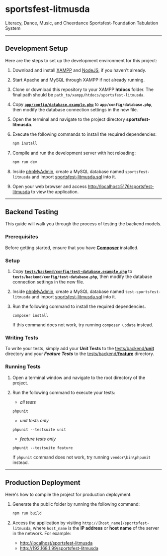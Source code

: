 # sportsfest-litmusda

Literacy, Dance, Music, and Cheerdance Sportsfest-Foundation Tabulation System 

---
## Development Setup
Here are the steps to set up the development environment for this project:

1. Download and install
   [XAMPP](https://www.apachefriends.org/download.html)
   and [NodeJS](https://nodejs.org/en/),
   if you haven't already.

2. Start Apache and MySQL through XAMPP if not already running.

3. Clone or download this repository to your XAMPP **htdocs** folder.
   The final path should be `path_to/xampp/htdocs/sportsfest-litmusda`.

4. Copy [**`app/config/database.example.php`**](app/config/database.example.php)
   to **`app/config/database.php`**, then modify the database connection settings in the new file.

5. Open the terminal and navigate to the project directory **sportsfest-litmusda**.

6. Execute the following commands to install the required dependencies:
   ```sh
   npm install
   ```

7. Compile and run the development server with hot reloading:
   ```sh
   npm run dev
   ```

8. Inside [phpMyAdmin](http://localhost/phpmyadmin),
   create a MySQL database named `sportsfest-litmusda` and import [sportsfest-litmusda.sql](sportsfest-litmusda.sql) into it.

9. Open your web browser and access <http://localhost:5176/sportsfest-litmusda> to view the application.


---
## Backend Testing
This guide will walk you through the process of testing the backend models.

### Prerequisites
Before getting started, ensure that you have [**Composer**](https://getcomposer.org/download/) installed.

### Setup
1. Copy [**`tests/backend/config/test-database.example.php`**](tests/backend/config/test-database.example.php)
   to **`tests/backend/config/test-database.php`**, then modify the database connection settings in the new file.

2. Inside [phpMyAdmin](http://localhost/phpmyadmin),
   create a MySQL database named `test-sportsfest-litmusda` and import [sportsfest-litmusda.sql](sportsfest-litmusda.sql) into it.

3. Run the following command to install the required dependencies.
   ```shell
   composer install
   ```
   If this command does not work, try running `composer update` instead.

### Writing Tests
To write your tests, simply add your **Unit Tests** to the
[tests/backend/**unit**](tests/backend/unit) directory
and your ***Feature Tests*** to the
[tests/backend/**feature**](tests/backend/feature) directory.

### Running Tests
1. Open a terminal window and navigate to the root directory of the project.
2. Run the following command to execute your tests:

   - *all tests*
   ```shell
   phpunit
   ```
   - *unit tests only*
   ```shell
   phpunit --testsuite unit
   ```
   - *feature tests only*
   ```shell
   phpunit --testsuite feature
   ```
   
   If `phpunit` command does not work, try running `vendor\bin\phpunit` instead.


---
## Production Deployment
Here's how to compile the project for production deployment:

1. Generate the public folder by running the following command:
   ```sh
   npm run build
   ```

2. Access the application by visiting `http://[host_name]/sportsfest-litmusda`,
   where `host_name` is the **IP address** or **host name** of the server in the network.
   For example:
     - <http://localhost/sportsfest-litmusda>
     - <http://192.168.1.99/sportsfest-litmusda>
